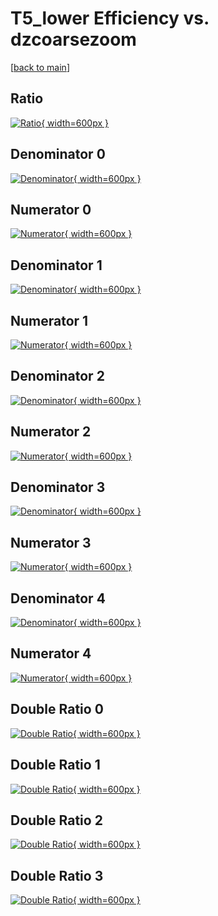 # T5_lower Efficiency vs. dzcoarsezoom

[[back to main](./)]



## Ratio

[![Ratio](../mtv/var/T5_lower_xtr_13_-1_eff_dzcoarsezoom.png){ width=600px }](../mtv/var/T5_lower_xtr_13_-1_eff_dzcoarsezoom.pdf)

## Denominator 0

[![Denominator](../mtv/den/T5_lower_xtr_13_-1_eff_dzcoarsezoom_den0.png){ width=600px }](../mtv/den/T5_lower_xtr_13_-1_eff_dzcoarsezoom_den0.pdf)

## Numerator 0

[![Numerator](../mtv/num/T5_lower_xtr_13_-1_eff_dzcoarsezoom_num0.png){ width=600px }](../mtv/num/T5_lower_xtr_13_-1_eff_dzcoarsezoom_num0.pdf)

## Denominator 1

[![Denominator](../mtv/den/T5_lower_xtr_13_-1_eff_dzcoarsezoom_den1.png){ width=600px }](../mtv/den/T5_lower_xtr_13_-1_eff_dzcoarsezoom_den1.pdf)

## Numerator 1

[![Numerator](../mtv/num/T5_lower_xtr_13_-1_eff_dzcoarsezoom_num1.png){ width=600px }](../mtv/num/T5_lower_xtr_13_-1_eff_dzcoarsezoom_num1.pdf)

## Denominator 2

[![Denominator](../mtv/den/T5_lower_xtr_13_-1_eff_dzcoarsezoom_den2.png){ width=600px }](../mtv/den/T5_lower_xtr_13_-1_eff_dzcoarsezoom_den2.pdf)

## Numerator 2

[![Numerator](../mtv/num/T5_lower_xtr_13_-1_eff_dzcoarsezoom_num2.png){ width=600px }](../mtv/num/T5_lower_xtr_13_-1_eff_dzcoarsezoom_num2.pdf)

## Denominator 3

[![Denominator](../mtv/den/T5_lower_xtr_13_-1_eff_dzcoarsezoom_den3.png){ width=600px }](../mtv/den/T5_lower_xtr_13_-1_eff_dzcoarsezoom_den3.pdf)

## Numerator 3

[![Numerator](../mtv/num/T5_lower_xtr_13_-1_eff_dzcoarsezoom_num3.png){ width=600px }](../mtv/num/T5_lower_xtr_13_-1_eff_dzcoarsezoom_num3.pdf)

## Denominator 4

[![Denominator](../mtv/den/T5_lower_xtr_13_-1_eff_dzcoarsezoom_den4.png){ width=600px }](../mtv/den/T5_lower_xtr_13_-1_eff_dzcoarsezoom_den4.pdf)

## Numerator 4

[![Numerator](../mtv/num/T5_lower_xtr_13_-1_eff_dzcoarsezoom_num4.png){ width=600px }](../mtv/num/T5_lower_xtr_13_-1_eff_dzcoarsezoom_num4.pdf)

## Double Ratio 0

[![Double Ratio](../mtv/ratio/T5_lower_xtr_13_-1_eff_dzcoarsezoom_ratio0.png){ width=600px }](../mtv/ratio/T5_lower_xtr_13_-1_eff_dzcoarsezoom_ratio0.pdf)

## Double Ratio 1

[![Double Ratio](../mtv/ratio/T5_lower_xtr_13_-1_eff_dzcoarsezoom_ratio1.png){ width=600px }](../mtv/ratio/T5_lower_xtr_13_-1_eff_dzcoarsezoom_ratio1.pdf)

## Double Ratio 2

[![Double Ratio](../mtv/ratio/T5_lower_xtr_13_-1_eff_dzcoarsezoom_ratio2.png){ width=600px }](../mtv/ratio/T5_lower_xtr_13_-1_eff_dzcoarsezoom_ratio2.pdf)

## Double Ratio 3

[![Double Ratio](../mtv/ratio/T5_lower_xtr_13_-1_eff_dzcoarsezoom_ratio3.png){ width=600px }](../mtv/ratio/T5_lower_xtr_13_-1_eff_dzcoarsezoom_ratio3.pdf)

